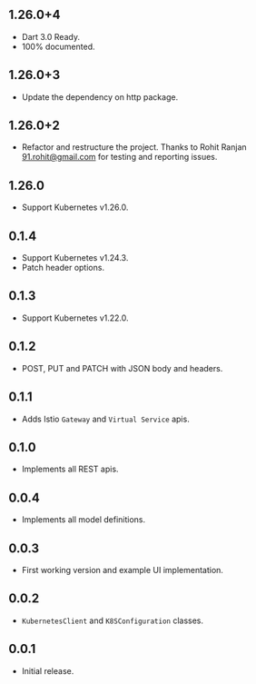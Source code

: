 ## 1.26.0+4

* Dart 3.0 Ready.
* 100% documented.

## 1.26.0+3

* Update the dependency on http package.

## 1.26.0+2

* Refactor and restructure the project. Thanks to Rohit Ranjan <91.rohit@gmail.com> for testing and reporting issues.

## 1.26.0

* Support Kubernetes v1.26.0.

## 0.1.4

* Support Kubernetes v1.24.3.
* Patch header options.

## 0.1.3

* Support Kubernetes v1.22.0.

## 0.1.2

* POST, PUT and PATCH with JSON body and headers.

## 0.1.1

* Adds Istio `Gateway` and `Virtual Service` apis.

## 0.1.0

* Implements all REST apis.

## 0.0.4

* Implements all model definitions.

## 0.0.3

* First working version and example UI implementation.

## 0.0.2

* `KubernetesClient` and `K8SConfiguration` classes.

## 0.0.1

* Initial release.
